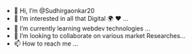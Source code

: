 - 👋 Hi, I’m @Sudhirgaonkar20
- 👀 I’m interested in all that Digital 🌍 ❤ ...
- 🌱 I’m currently learning webdev technologies ...
- 💞️ I’m looking to collaborate on various market Researches...
- 📫 How to reach me ...

<!---
Sudhirgaonkar20/Sudhirgaonkar20 is a ✨ special ✨ repository because its `README.md` (this file) appears on your GitHub profile.
You can click the Preview link to take a look at your changes.
--->

